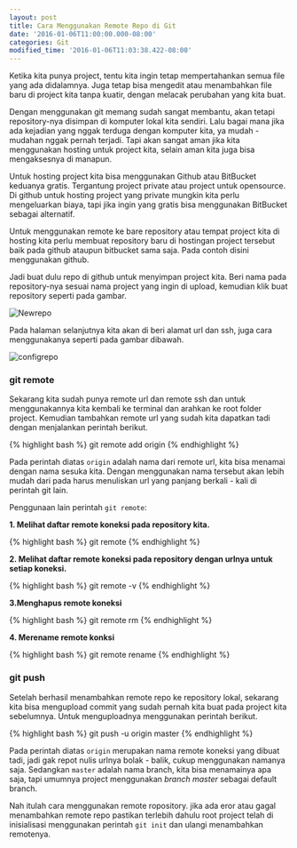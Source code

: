 ```yaml
---
layout: post
title: Cara Menggunakan Remote Repo di Git
date: '2016-01-06T11:00:00.000-08:00'
categories: Git
modified_time: '2016-01-06T11:03:38.422-08:00'
---
```


Ketika kita punya project, tentu kita ingin tetap mempertahankan semua file yang ada didalamnya. Juga tetap bisa mengedit atau menambahkan file baru di project kita tanpa kuatir, dengan melacak perubahan yang kita buat.

Dengan menggunakan git memang sudah sangat membantu, akan tetapi repository-nya disimpan di komputer lokal kita sendiri. Lalu bagai mana jika ada kejadian yang nggak terduga dengan komputer kita, ya mudah - mudahan nggak pernah terjadi. Tapi akan sangat aman jika kita menggunakan hosting untuk project kita, selain aman kita juga bisa mengaksesnya di manapun.

Untuk hosting project kita bisa menggunakan Github atau BitBucket keduanya gratis. Tergantung project private atau project untuk opensource. Di github untuk hosting project yang private mungkin kita perlu mengeluarkan biaya, tapi jika ingin yang gratis bisa menggunakan BitBucket sebagai alternatif.

Untuk menggunakan remote ke bare repository atau tempat project kita di hosting kita perlu membuat repository baru di hostingan project tersebut baik pada github ataupun bitbucket sama saja. Pada contoh disini menggunakan github.

Jadi buat dulu repo di github untuk menyimpan project kita. Beri nama pada repository-nya sesuai nama project yang ingin di upload, kemudian klik buat repository seperti pada gambar.

![Newrepo](https://1.bp.blogspot.com/-VfVf0I9gXk8/VoxfK7ab2iI/AAAAAAAABlU/myL02EDfRwY/s1600/Newrepo.png)

Pada halaman selanjutnya kita akan di beri alamat url dan ssh, juga cara menggunakanya seperti pada gambar dibawah.

![configrepo](https://3.bp.blogspot.com/-CqqgR0-jvQg/VoxgzXZy5_I/AAAAAAAABlg/cvJYfXKpLhQ/s1600/configrepo.png)

### git remote
Sekarang kita sudah punya remote url dan remote ssh dan untuk menggunakannya kita kembali ke terminal dan arahkan ke root folder project. Kemudian tambahkan remote url yang sudah kita dapatkan tadi dengan menjalankan perintah berikut.

{% highlight bash %}
git remote add origin <remote-url-repo>
{% endhighlight %}

Pada perintah diatas `origin` adalah nama dari remote url, kita bisa menamai dengan nama sesuka kita. Dengan menggunakan nama tersebut akan lebih mudah dari pada harus menuliskan url yang panjang berkali - kali di perintah git lain.

Penggunaan lain perintah `git remote`:

**1. Melihat daftar remote koneksi pada repository kita.**

{% highlight bash %}
git remote
{% endhighlight %}

**2. Melihat daftar remote koneksi pada repository dengan urlnya untuk setiap koneksi.**

{% highlight bash %}
git remote -v
{% endhighlight %}

**3.Menghapus remote koneksi**

{% highlight bash %}
git remote rm <nama-koneksi>
{% endhighlight %}

**4. Merename remote konksi**

{% highlight bash %}
git remote rename <nama-saat-ini> <nama-baru>
{% endhighlight %}

### git push
Setelah berhasil menambahkan remote repo ke repository lokal, sekarang kita bisa mengupload commit yang sudah pernah kita buat pada project kita sebelumnya. Untuk menguploadnya menggunakan perintah berikut.

{% highlight bash %}
git push -u origin master
{% endhighlight %}

Pada perintah diatas `origin` merupakan nama remote koneksi yang dibuat tadi, jadi gak repot nulis urlnya bolak - balik, cukup menggunakan namanya saja. Sedangkan `master` adalah nama branch, kita bisa menamainya apa saja, tapi umumnya project menggunakan *branch master* sebagai default branch.

Nah itulah cara menggunakan remote ropository. jika ada eror atau gagal menambahkan remote repo pastikan terlebih dahulu root project telah di inisialisasi menggunakan perintah `git init` dan ulangi menambahkan remotenya.
